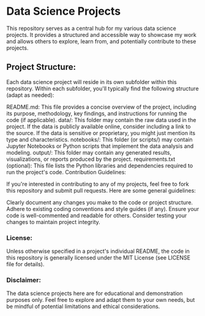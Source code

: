 # Data Science Projects
This repository serves as a central hub for my various data science projects. It provides a structured and accessible way to showcase my work and allows others to explore, learn from, and potentially contribute to these projects.

## Project Structure:

Each data science project will reside in its own subfolder within this repository. Within each subfolder, you'll typically find the following structure (adapt as needed):

README.md: This file provides a concise overview of the project, including its purpose, methodology, key findings, and instructions for running the code (if applicable).
data/: This folder may contain the raw data used in the project. If the data is publicly available online, consider including a link to the source. If the data is sensitive or proprietary, you might just mention its type and characteristics.
notebooks/: This folder (or scripts/) may contain Jupyter Notebooks or Python scripts that implement the data analysis and modeling.
output/: This folder may contain any generated results, visualizations, or reports produced by the project.
requirements.txt (optional): This file lists the Python libraries and dependencies required to run the project's code.
Contribution Guidelines:

If you're interested in contributing to any of my projects, feel free to fork this repository and submit pull requests. Here are some general guidelines:

Clearly document any changes you make to the code or project structure.
Adhere to existing coding conventions and style guides (if any).
Ensure your code is well-commented and readable for others.
Consider testing your changes to maintain project integrity.

### License:

Unless otherwise specified in a project's individual README, the code in this repository is generally licensed under the MIT License (see LICENSE file for details).

### Disclaimer:

The data science projects here are for educational and demonstration purposes only. Feel free to explore and adapt them to your own needs, but be mindful of potential limitations and ethical considerations.
